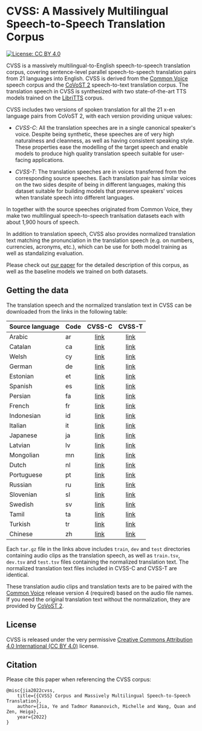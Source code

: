 # CVSS: A Massively Multilingual Speech-to-Speech Translation Corpus

[![License: CC BY 4.0](https://img.shields.io/badge/License-CC_BY_4.0-green.svg)](https://creativecommons.org/licenses/by/4.0/)

CVSS is a massively multilingual-to-English speech-to-speech translation corpus, covering sentence-level parallel speech-to-speech translation pairs from 21 languages into English. CVSS is derived from the [Common Voice](https://commonvoice.mozilla.org/) speech corpus and the [CoVoST 2](https://github.com/facebookresearch/covost) speech-to-text translation corpus. The translation speech in CVSS is synthesized with two state-of-the-art TTS models trained on the [LibriTTS](http://www.openslr.org/60/) corpus.

CVSS includes two versions of spoken translation for all the 21 x-en language pairs from CoVoST 2, with each version providing unique values:

 - *CVSS-C*: All the translation speeches are in a single canonical speaker's voice. Despite being synthetic, these speeches are of very high naturalness and cleanness, as well as having consistent speaking style. These properties ease the modelling of the target speech and enable models to produce high quality translation speech suitable for user-facing applications.

 - *CVSS-T*: The translation speeches are in voices transferred from the corresponding source speeches. Each translation pair has similar voices on the two sides despite of being in different languages, making this dataset suitable for building models that preserve speakers' voices when translate speech into different languages.

In together with the source speeches originated from Common Voice, they make two multilingual speech-to-speech tranlsation datasets each with about 1,900 hours of speech.

In addition to translation speech, CVSS also provides normalized translation text matching the pronunciation in the translation speech (e.g. on numbers, currencies, acronyms, etc.), which can be use for both model training as well as standalizing evaluation.

Please check out [our paper]() for the detailed description of this corpus, as well as the baseline models we trained on both datasets.


## Getting the data

The translation speech and the normalized translation text in CVSS can be downloaded from the links in the following table:

| Source language | Code | CVSS-C | CVSS-T |
| --------------- |------|:-------------:|:-------------:|
| Arabic          |  ar  | [link](https://storage.googleapis.com/cvss/cvss_c_v1.0/cvss_c_ar_en_v1.0.tar.gz) | [link](https://storage.googleapis.com/cvss/cvss_t_v1.0/cvss_t_ar_en_v1.0.tar.gz) |
| Catalan         |  ca  | [link](https://storage.googleapis.com/cvss/cvss_c_v1.0/cvss_c_ca_en_v1.0.tar.gz) | [link](https://storage.googleapis.com/cvss/cvss_t_v1.0/cvss_t_ca_en_v1.0.tar.gz) |
| Welsh           |  cy  | [link](https://storage.googleapis.com/cvss/cvss_c_v1.0/cvss_c_cy_en_v1.0.tar.gz) | [link](https://storage.googleapis.com/cvss/cvss_t_v1.0/cvss_t_cy_en_v1.0.tar.gz) |
| German          |  de  | [link](https://storage.googleapis.com/cvss/cvss_c_v1.0/cvss_c_de_en_v1.0.tar.gz) | [link](https://storage.googleapis.com/cvss/cvss_t_v1.0/cvss_t_de_en_v1.0.tar.gz) |
| Estonian        |  et  | [link](https://storage.googleapis.com/cvss/cvss_c_v1.0/cvss_c_et_en_v1.0.tar.gz) | [link](https://storage.googleapis.com/cvss/cvss_t_v1.0/cvss_t_et_en_v1.0.tar.gz) |
| Spanish         |  es  | [link](https://storage.googleapis.com/cvss/cvss_c_v1.0/cvss_c_es_en_v1.0.tar.gz) | [link](https://storage.googleapis.com/cvss/cvss_t_v1.0/cvss_t_es_en_v1.0.tar.gz) |
| Persian         |  fa  | [link](https://storage.googleapis.com/cvss/cvss_c_v1.0/cvss_c_fa_en_v1.0.tar.gz) | [link](https://storage.googleapis.com/cvss/cvss_t_v1.0/cvss_t_fa_en_v1.0.tar.gz) |
| French          |  fr  | [link](https://storage.googleapis.com/cvss/cvss_c_v1.0/cvss_c_fr_en_v1.0.tar.gz) | [link](https://storage.googleapis.com/cvss/cvss_t_v1.0/cvss_t_fr_en_v1.0.tar.gz) |
| Indonesian      |  id  | [link](https://storage.googleapis.com/cvss/cvss_c_v1.0/cvss_c_id_en_v1.0.tar.gz) | [link](https://storage.googleapis.com/cvss/cvss_t_v1.0/cvss_t_id_en_v1.0.tar.gz) |
| Italian         |  it  | [link](https://storage.googleapis.com/cvss/cvss_c_v1.0/cvss_c_it_en_v1.0.tar.gz) | [link](https://storage.googleapis.com/cvss/cvss_t_v1.0/cvss_t_it_en_v1.0.tar.gz) |
| Japanese        |  ja  | [link](https://storage.googleapis.com/cvss/cvss_c_v1.0/cvss_c_ja_en_v1.0.tar.gz) | [link](https://storage.googleapis.com/cvss/cvss_t_v1.0/cvss_t_ja_en_v1.0.tar.gz) |
| Latvian         |  lv  | [link](https://storage.googleapis.com/cvss/cvss_c_v1.0/cvss_c_lv_en_v1.0.tar.gz) | [link](https://storage.googleapis.com/cvss/cvss_t_v1.0/cvss_t_lv_en_v1.0.tar.gz) |
| Mongolian       |  mn  | [link](https://storage.googleapis.com/cvss/cvss_c_v1.0/cvss_c_mn_en_v1.0.tar.gz) | [link](https://storage.googleapis.com/cvss/cvss_t_v1.0/cvss_t_mn_en_v1.0.tar.gz) |
| Dutch           |  nl  | [link](https://storage.googleapis.com/cvss/cvss_c_v1.0/cvss_c_nl_en_v1.0.tar.gz) | [link](https://storage.googleapis.com/cvss/cvss_t_v1.0/cvss_t_nl_en_v1.0.tar.gz) |
| Portuguese      |  pt  | [link](https://storage.googleapis.com/cvss/cvss_c_v1.0/cvss_c_pt_en_v1.0.tar.gz) | [link](https://storage.googleapis.com/cvss/cvss_t_v1.0/cvss_t_pt_en_v1.0.tar.gz) |
| Russian         |  ru  | [link](https://storage.googleapis.com/cvss/cvss_c_v1.0/cvss_c_ru_en_v1.0.tar.gz) | [link](https://storage.googleapis.com/cvss/cvss_t_v1.0/cvss_t_ru_en_v1.0.tar.gz) |
| Slovenian       |  sl  | [link](https://storage.googleapis.com/cvss/cvss_c_v1.0/cvss_c_sl_en_v1.0.tar.gz) | [link](https://storage.googleapis.com/cvss/cvss_t_v1.0/cvss_t_sl_en_v1.0.tar.gz) |
| Swedish         |  sv  | [link](https://storage.googleapis.com/cvss/cvss_c_v1.0/cvss_c_sv_en_v1.0.tar.gz) | [link](https://storage.googleapis.com/cvss/cvss_t_v1.0/cvss_t_sv_en_v1.0.tar.gz) |
| Tamil           |  ta  | [link](https://storage.googleapis.com/cvss/cvss_c_v1.0/cvss_c_ta_en_v1.0.tar.gz) | [link](https://storage.googleapis.com/cvss/cvss_t_v1.0/cvss_t_ta_en_v1.0.tar.gz) |
| Turkish         |  tr  | [link](https://storage.googleapis.com/cvss/cvss_c_v1.0/cvss_c_tr_en_v1.0.tar.gz) | [link](https://storage.googleapis.com/cvss/cvss_t_v1.0/cvss_t_tr_en_v1.0.tar.gz) |
| Chinese         |  zh  | [link](https://storage.googleapis.com/cvss/cvss_c_v1.0/cvss_c_zh_en_v1.0.tar.gz) | [link](https://storage.googleapis.com/cvss/cvss_t_v1.0/cvss_t_zh_en_v1.0.tar.gz) |

Each `tar.gz` file in the links above includes `train`, `dev` and `test` directories containing audio clips as the translation speech, as well as `train.tsv`, `dev.tsv` and `test.tsv` files containing the normalized translation text. The normalized translation text files included in CVSS-C and CVSS-T are identical.

These translation audio clips and translation texts are to be paired with the [Common Voice](https://commonvoice.mozilla.org/en/datasets) release version 4 (required) based on the audio file names. If you need the original translation text without the normalization, they are provided by [CoVoST 2](https://github.com/facebookresearch/covost).


## License

CVSS is released under the very permissive [Creative Commons Attribution 4.0 International (CC BY 4.0)](https://creativecommons.org/licenses/by/4.0/) license.


## Citation

Please cite this paper when referencing the CVSS corpus:

```
@misc{jia2022cvss,
    title={{CVSS} Corpus and Massively Multilingual Speech-to-Speech Translation},
    author={Jia, Ye and Tadmor Ramanovich, Michelle and Wang, Quan and Zen, Heiga},
    year={2022}
}
```
